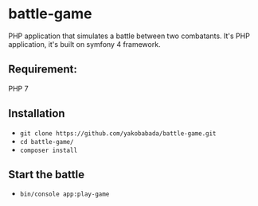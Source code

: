 # battle-game
PHP application that simulates a battle between two combatants. It's PHP application, it's built on symfony 4 framework.

## Requirement:

PHP 7

## Installation

- `git clone https://github.com/yakobabada/battle-game.git`
- `cd battle-game/`
- `composer install`

## Start the battle

- `bin/console app:play-game`

